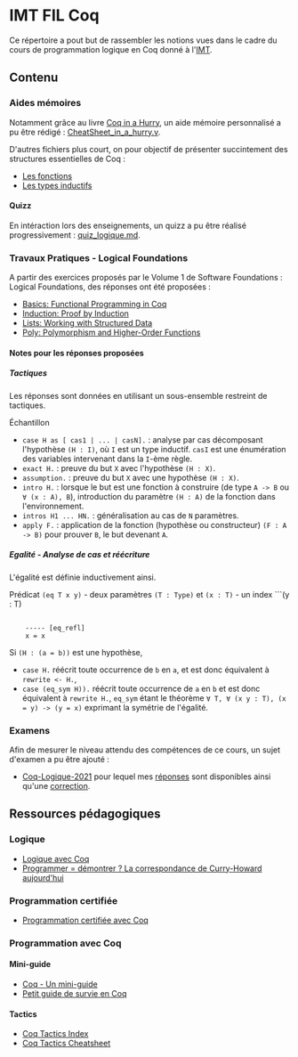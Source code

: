 # IMT FIL Coq

Ce répertoire a pout but de rassembler les notions vues dans le cadre du cours de programmation logique en Coq donné à l'[IMT](https://www.imt-atlantique.fr/fr/formation/ingenieur-par-apprentissage/ingenierie-logicielle).

## Contenu

### Aides mémoires

Notamment grâce au livre [Coq in a Hurry](https://cel.archives-ouvertes.fr/inria-00001173), un aide mémoire personnalisé a pu être rédigé : [CheatSheet_in_a_hurry.v](https://github.com/Naedri/IMT-Coq-revision_sheet/blob/main/Revision/CheatSheet_in_a_hurry.v).

D'autres fichiers plus court, on pour objectif de présenter succintement des structures essentielles de Coq :

- [Les fonctions](https://github.com/Naedri/IMT-Coq-revision_sheet/blob/main/Revision/functions.v)
- [Les types inductifs](https://github.com/Naedri/IMT-Coq-revision_sheet/blob/main/Revision/inductions.v)

#### Quizz

En intéraction lors des enseignements, un quizz a pu être réalisé progressivement : [quiz_logique.md](https://github.com/Naedri/IMT-Coq-revision_sheet/blob/main/Quizz/quiz_logique.md).

### Travaux Pratiques - Logical Foundations

A partir des exercices proposés par le Volume 1 de Software Foundations : Logical Foundations, des réponses ont été proposées :

- [Basics: Functional Programming in Coq](https://github.com/Naedri/IMT-Coq-revision_sheet/blob/main/Lectures/Basics.v)
- [Induction: Proof by Induction](https://github.com/Naedri/IMT-Coq-revision_sheet/blob/main/Lectures/Induction.v)
- [Lists: Working with Structured Data](https://github.com/Naedri/IMT-Coq-revision_sheet/blob/main/Lectures/Lists.v)
- [Poly: Polymorphism and Higher-Order Functions](https://github.com/Naedri/IMT-Coq-revision_sheet/blob/main/Lectures/Poly.v)

#### Notes pour les réponses proposées

##### Tactiques

Les réponses sont données en utilisant un sous-ensemble restreint de tactiques.

Échantillon

- `case H as [ cas1 | ... | casN].` : analyse par cas décomposant l'hypothèse `(H : I)`, où `I` est un type inductif. `casI` est une énumération des variables intervenant dans la `I`-ème règle.
- `exact H.` : preuve du but `X` avec l'hypothèse `(H : X)`.
- `assumption.` : preuve du but `X` avec une hypothèse `(H : X)`.
- `intro H.` : lorsque le but est une fonction à construire (de type `A -> B` ou `∀ (x : A), B`), introduction du paramètre `(H : A)` de la fonction dans l'environnement.
- `intros H1 ... HN.` : généralisation au cas de `N` paramètres.
- `apply F.` : application de la fonction (hypothèse ou constructeur) `(F : A -> B)` pour prouver `B`, le but devenant `A`.

##### Egalité - Analyse de cas et réécriture

L'égalité est définie inductivement ainsi.

Prédicat `(eq T x y)` - deux paramètres `(T : Type)` et `(x : T)` - un index ```(y : T)

```

    ----- [eq_refl]
    x = x
```

Si `(H : (a = b))` est une hypothèse,

- `case H.` réécrit toute occurrence de `b` en `a`, et est donc équivalent à `rewrite <- H.`,
- `case (eq_sym H)).` réécrit toute occurrence de `a` en `b` et est donc équivalent à `rewrite H.`, `eq_sym` étant le théorème `∀ T, ∀ (x y : T), (x = y) -> (y = x)` exprimant la symétrie de l'égalité.

### Examens

Afin de mesurer le niveau attendu des compétences de ce cours, un sujet d'examen a pu être ajouté :

- [Coq-Logique-2021](./Exam/coq_logic_sujet.hs) pour lequel mes [réponses](https://github.com/Naedri/IMT-Coq-revision_sheet/blob/main/Exam/coq_logic_my_answer.v) sont disponibles ainsi qu'une [correction](https://github.com/Naedri/IMT-Coq-revision_sheet/blob/main/Exam/coq_logic_another_answer.v).

## Ressources pédagogiques

### Logique

- [Logique avec Coq](https://www.grall.name/teaching/logic/2022/index.html)
- [Programmer = démontrer ? La correspondance de Curry-Howard aujourd'hui](https://www.college-de-france.fr/site/xavier-leroy/course-2018-2019.htm)

### Programmation certifiée

- [Programmation certifiée avec Coq](https://grall.name/teaching/certifiedProgramming/2022/)

### Programmation avec Coq

#### Mini-guide

- [Coq - Un mini-guide](https://www.grall.name/teaching/logic/2022/coqMiniGuide.html)
- [Petit guide de survie en Coq](http://lim.univ-reunion.fr/staff/fred/Enseignement/IntroCoq/Exos-Coq/Petit-guide-de-survie-en-Coq.html#htoc22)

#### Tactics

- [Coq Tactics Index](https://pjreddie.com/coq-tactics/#reflexivity)
- [Coq Tactics Cheatsheet](https://www.cs.cornell.edu/courses/cs3110/2018sp/a5/coq-tactics-cheatsheet.html)

